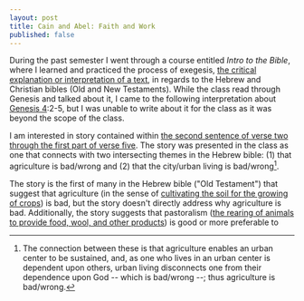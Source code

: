 ```yaml
---
layout: post
title: Cain and Abel: Faith and Work
published: false
---
```


During the past semester I went through a course entitled *Intro to the Bible*, where I learned and practiced the process of exegesis, [the critical explanation or interpretation of a text](http://www.merriam-webster.com/dictionary/exegesis), in regards to the Hebrew and Christian bibles (Old and New Testaments). While the class read through Genesis and talked about it, I came to the following interpretation about [Genesis 4][gen4]:2-5, but I was unable to write about it for the class as it was beyond the scope of the class.

I am interested in story contained within [the second sentence of verse two through the first part of verse five][gen4]. The story was presented in the class as one that connects with two intersecting themes in the Hebrew bible: (1) that agriculture is bad/wrong and (2) that the city/urban living is bad/wrong[^ag-urban].

The story is the first of many in the Hebrew bible ("Old Testament") that suggest that agriculture (in the sense of [cultivating the soil for the growing of crops][agriculture]) is bad, but the story doesn't directly address why agriculture is bad. Additionally, the story suggests that pastoralism ([the rearing of animals to provide food, wool, and other products][pastoralism]) is good or more preferable to 

[agriculture]: http://dictionary.reference.com/browse/agriculture "Agriculture"
[pastoralism]: http://en.wikipedia.org/wiki/Pastoralism
[gen4]: http://biblehub.com/genesis/4.htm "Genesis 4"
[^ag-urban]: The connection between these is that agriculture enables an urban center to be sustained, and, as one who lives in an urban center is dependent upon others, urban living disconnects one from their dependence upon God -- which is bad/wrong --; thus agriculture is bad/wrong.
